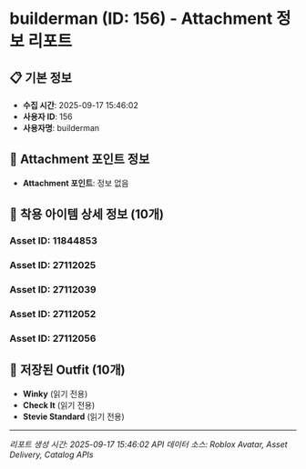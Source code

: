 # builderman (ID: 156) - Attachment 정보 리포트

## 📋 기본 정보
- **수집 시간**: 2025-09-17 15:46:02
- **사용자 ID**: 156
- **사용자명**: builderman

## 🎯 Attachment 포인트 정보
- **Attachment 포인트**: 정보 없음

## 👕 착용 아이템 상세 정보 (10개)
### Asset ID: 11844853

### Asset ID: 27112025

### Asset ID: 27112039

### Asset ID: 27112052

### Asset ID: 27112056

## 👔 저장된 Outfit (10개)
- **Winky** (읽기 전용)
- **Check It** (읽기 전용)
- **Stevie Standard** (읽기 전용)


---
*리포트 생성 시간: 2025-09-17 15:46:02*
*API 데이터 소스: Roblox Avatar, Asset Delivery, Catalog APIs*
